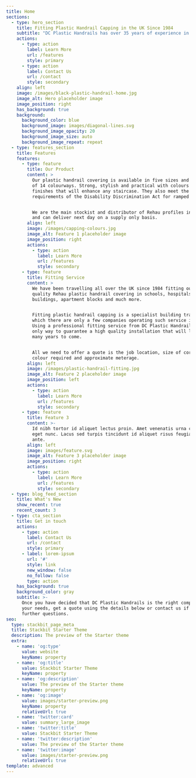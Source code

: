 ```yaml
---
title: Home
sections:
  - type: hero_section
    title: Fitting Plastic Handrail Capping in the UK Since 1984
    subtitle: "DC Plastic Handrails has over 35 years of experience in fitting plastic handrail capping and have grown to become one of the leading fitters of PVC handrail covering in the UK.\_ We are based in Newcastle upon Tyne and can travel to anywhere in the UK."
    actions:
      - type: action
        label: Learn More
        url: /features
        style: primary
      - type: action
        label: Contact Us
        url: /contact
        style: secondary
    align: left
    image: /images/black-plastic-handrail-home.jpg
    image_alt: Hero placeholder image
    image_position: right
    has_background: true
    background:
      background_color: blue
      background_image: images/diagonal-lines.svg
      background_image_opacity: 20
      background_image_size: auto
      background_image_repeat: repeat
  - type: features_section
    title: Features
    features:
      - type: feature
        title: Our Product
        content: >
          Our plastic handrail covering is available in five sizes and a range
          of 14 colourways. Strong, stylish and practical with colours and
          finishes that will enhance any staircase. They also meet the
          requirements of the Disability Discrimination Act for ramped access.


          We are the main stockist and distributor of Rehau profiles in the UK
          and can deliver next day on a supply only basis.  
        align: left
        image: /images/capping-colours.jpg
        image_alt: Feature 1 placeholder image
        image_position: right
        actions:
          - type: action
            label: Learn More
            url: /features
            style: secondary
      - type: feature
        title: Fitting Service
        content: >
          We have been travelling all over the UK since 1984 fitting our high
          quality Rehau plastic handrail covering in schools, hospitals, council
          buildings, apartment blocks and much more. 


          Fitting plastic handrail capping is a specialist building trade of
          which there are only a few companies operating such service in the UK.
          Using a professional fitting service from DC Plastic Handrails is the
          only way to guarantee a high quality installation that will last for
          many years to come. 


          All we need to offer a quote is the job location, size of core rail,
          colour required and approximate meterage. 
        align: left
        image: /images/plastic-handrail-fitting.jpg
        image_alt: Feature 2 placeholder image
        image_position: left
        actions:
          - type: action
            label: Learn More
            url: /features
            style: secondary
      - type: feature
        title: Feature 3
        content: >-
          Id nibh tortor id aliquet lectus proin. Amet venenatis urna cursus
          eget nunc. Lacus sed turpis tincidunt id aliquet risus feugiat in
          ante.
        align: left
        image: images/feature.svg
        image_alt: Feature 3 placeholder image
        image_position: right
        actions:
          - type: action
            label: Learn More
            url: /features
            style: secondary
  - type: blog_feed_section
    title: What's New
    show_recent: true
    recent_count: 3
  - type: cta_section
    title: Get in touch
    actions:
      - type: action
        label: Contact Us
        url: /contact
        style: primary
      - label: lorem-ipsum
        url: '#'
        style: link
        new_window: false
        no_follow: false
        type: action
    has_background: true
    background_color: gray
    subtitle: >-
      Once you have decided that DC Plastic Handrails is the right company for
      your needs, get a quote using the details below or contact us if you have
      further questions.
seo:
  type: stackbit_page_meta
  title: Stackbit Starter Theme
  description: The preview of the Starter theme
  extra:
    - name: 'og:type'
      value: website
      keyName: property
    - name: 'og:title'
      value: Stackbit Starter Theme
      keyName: property
    - name: 'og:description'
      value: The preview of the Starter theme
      keyName: property
    - name: 'og:image'
      value: images/starter-preview.png
      keyName: property
      relativeUrl: true
    - name: 'twitter:card'
      value: summary_large_image
    - name: 'twitter:title'
      value: Stackbit Starter Theme
    - name: 'twitter:description'
      value: The preview of the Starter theme
    - name: 'twitter:image'
      value: images/starter-preview.png
      relativeUrl: true
template: advanced
---
```

